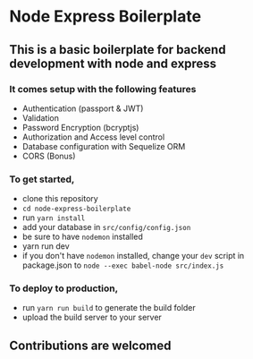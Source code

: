 # Node Express Boilerplate

## This is a basic boilerplate for backend development with node and express
### It comes setup with the following features

- Authentication (passport & JWT)
- Validation
- Password Encryption (bcryptjs)
- Authorization and Access level control
- Database configuration with Sequelize ORM
- CORS (Bonus)

### To get started,

- clone this repository
- `cd node-express-boilerplate`
- run `yarn install`
- add your database in `src/config/config.json`
- be sure to have `nodemon` installed
- yarn run dev
- if you don't have `nodemon` installed, change your `dev` script in package.json to `node --exec babel-node src/index.js`

### To deploy to production,
- run `yarn run build` to generate the build folder
- upload the build server to your server

## Contributions are welcomed